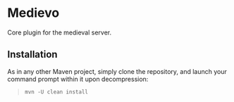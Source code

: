 # Medievo
Core plugin for the medieval server.

## Installation
As in any other Maven project, simply clone the repository, and launch your command prompt within it upon decompression:

  > `mvn -U clean install`
